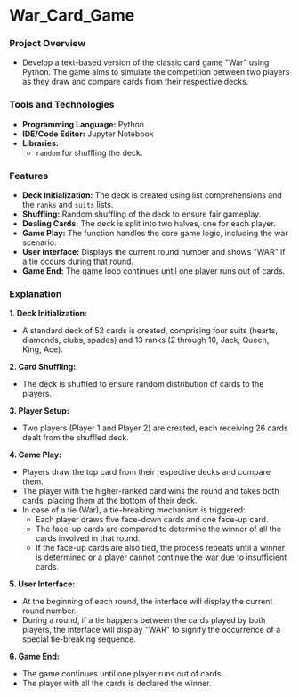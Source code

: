 # War_Card_Game

### Project Overview
- Develop a text-based version of the classic card game "War" using Python. The game aims to simulate the competition between two players as they draw and compare cards from their respective decks.

### Tools and Technologies
- **Programming Language:** Python
- **IDE/Code Editor:** Jupyter Notebook
- **Libraries:**
  - `random` for shuffling the deck.

### Features
- **Deck Initialization:** The deck is created using list comprehensions and the `ranks` and `suits` lists.
- **Shuffling:** Random shuffling of the deck to ensure fair gameplay.
- **Dealing Cards:** The deck is split into two halves, one for each player.
- **Game Play:** The function handles the core game logic, including the war scenario.
- **User Interface:** Displays the current round number and shows "WAR" if a tie occurs during that round.
- **Game End:** The game loop continues until one player runs out of cards.

### Explanation
**1. Deck Initialization:**
   - A standard deck of 52 cards is created, comprising four suits (hearts, diamonds, clubs, spades) and 13 ranks (2 through 10, Jack, Queen, King, Ace).

**2. Card Shuffling:**
   - The deck is shuffled to ensure random distribution of cards to the players.

**3. Player Setup:**
   - Two players (Player 1 and Player 2) are created, each receiving 26 cards dealt from the shuffled deck.

**4. Game Play:**
   - Players draw the top card from their respective decks and compare them.
   - The player with the higher-ranked card wins the round and takes both cards, placing them at the bottom of their deck.
   - In case of a tie (War), a tie-breaking mechanism is triggered:
      - Each player draws five face-down cards and one face-up card.
      - The face-up cards are compared to determine the winner of all the cards involved in that round.
      - If the face-up cards are also tied, the process repeats until a winner is determined or a player cannot continue the war due to insufficient cards.

**5. User Interface:**
   - At the beginning of each round, the interface will display the current round number.
   - During a round, if a tie happens between the cards played by both players, the interface will display "WAR" to signify the occurrence of a special tie-breaking sequence.
     
**6. Game End:**
   - The game continues until one player runs out of cards.
   - The player with all the cards is declared the winner.

